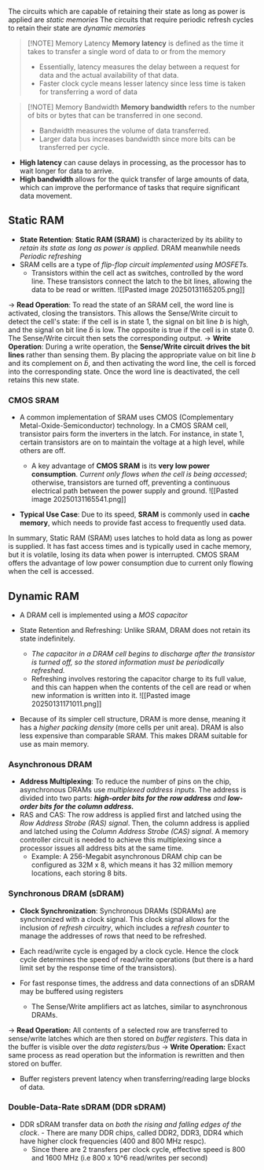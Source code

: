 The circuits which are capable of retaining their state as long as power is applied are *static memories*
The circuits that require periodic refresh cycles to retain their state are *dynamic memories*

>[!NOTE] Memory Latency
>**Memory latency** is defined as the time it takes to transfer a single word of data to or from the memory
>- Essentially, latency measures the delay between a request for data and the actual availability of that data.
>- Faster clock cycle means lesser latency since less time is taken for transferring a word of data
>

> [!NOTE] Memory Bandwidth
> **Memory bandwidth** refers to the number of bits or bytes that can be transferred in one second.
>    - Bandwidth measures the volume of data transferred.
>    - Larger data bus increases bandwidth since more bits can be transferred per cycle.   
>   

- **High latency** can cause delays in processing, as the processor has to wait longer for data to arrive.
 - **High bandwidth** allows for the quick transfer of large amounts of data, which can improve the performance of tasks that require significant data movement.

## Static RAM
- **State Retention**: **Static RAM (SRAM)** is characterized by its ability to *retain its state as long as power is applied.* DRAM meanwhile needs *Periodic refreshing*
- SRAM cells are a type of *flip-flop circuit implemented using MOSFETs.*
    - Transistors within the cell act as switches, controlled by the word line. These transistors connect the latch to the bit lines, allowing the data to be read or written.
![[Pasted image 20250131165205.png]]

-> **Read Operation**: To read the state of an SRAM cell, the word line is activated, closing the transistors. This allows the Sense/Write circuit to detect the cell's state: if the cell is in state 1, the signal on bit line _b_ is high, and the signal on bit line _b̄_ is low. The opposite is true if the cell is in state 0. The Sense/Write circuit then sets the corresponding output.
-> **Write Operation**: During a write operation, the **Sense/Write circuit drives the bit lines** rather than sensing them. By placing the appropriate value on bit line _b_ and its complement on _b̄_, and then activating the word line, the cell is forced into the corresponding state. Once the word line is deactivated, the cell retains this new state.

### CMOS SRAM
- A common implementation of SRAM uses CMOS (Complementary Metal-Oxide-Semiconductor) technology. In a CMOS SRAM cell, transistor pairs form the inverters in the latch. For instance, in state 1, certain transistors are on to maintain the voltage at a high level, while others are off.
    - A key advantage of **CMOS SRAM** is its **very low power consumption**. *Current only flows when the cell is being accessed*; otherwise, transistors are turned off, preventing a continuous electrical path between the power supply and ground.
![[Pasted image 20250131165541.png]]

- **Typical Use Case**: Due to its speed, **SRAM** is commonly used in **cache memory**, which needs to provide fast access to frequently used data.

In summary, Static RAM (SRAM) uses latches to hold data as long as power is supplied. It has fast access times and is typically used in cache memory, but it is volatile, losing its data when power is interrupted. CMOS SRAM offers the advantage of low power consumption due to current only flowing when the cell is accessed.

## Dynamic RAM
-  A DRAM cell is implemented using a *MOS capacitor*
- State Retention and Refreshing: Unlike SRAM, DRAM does not retain its state indefinitely.
	- *The capacitor in a DRAM cell begins to discharge after the transistor is turned off, so the stored information must be periodically refreshed.* 
	- Refreshing involves restoring the capacitor charge to its full value, and this can happen when the contents of the cell are read or when new information is written into it.
![[Pasted image 20250131171011.png]]


- Because of its simpler cell structure, DRAM is more dense, meaning it has a *higher packing density* (more cells per unit area). DRAM is also less expensive than comparable SRAM. This makes DRAM suitable for use as main memory.

### Asynchronous DRAM 
- **Address Multiplexing**: To reduce the number of pins on the chip, asynchronous DRAMs use *multiplexed address inputs.* The address is divided into two parts: ***high-order bits for the row address** and **low-order bits for the column address.***
- RAS and CAS: The row address is applied first and latched using the *Row Address Strobe (RAS) signal*. Then, the column address is applied and latched using the *Column Address Strobe (CAS) signal*. A memory controller circuit is needed to achieve this multiplexing since a processor issues all address bits at the same time.
    - Example: A 256-Megabit asynchronous DRAM chip can be configured as 32M x 8, which means it has 32 million memory locations, each storing 8 bits.

### Synchronous DRAM (sDRAM)
- **Clock Synchronization**: Synchronous DRAMs (SDRAMs) are synchronized with a clock signal. This clock signal allows for the inclusion of  *refresh circuitry*, which includes a *refresh counter* to manage the addresses of rows that need to be refreshed.
- Each read/write cycle is engaged by a clock cycle. Hence the clock cycle determines the speed of read/write operations  (but there is a hard limit set by the response time of the transistors).

- For fast response times, the address and data connections of an sDRAM may be buffered using registers
	- The Sense/Write amplifiers act as latches, similar to asynchronous DRAMs.

-> **Read Operation:** All contents of a selected row are transferred to sense/write latches which are then stored on *buffer registers*. This data in the buffer is visible over the *data registers/bus*
-> **Write Operation:** Exact same process as read operation but the information is rewritten and then stored on buffer.
- Buffer registers prevent latency when transferring/reading large blocks of data.
 
### Double-Data-Rate sDRAM (DDR sDRAM)
   - DDR sDRAM transfer data on *both the rising and falling edges of the clock*. 
    - There are many DDR chips, called DDR2, DDR3, DDR4 which have higher clock frequencies (400 and 800 MHz respc).
	    - Since there are 2 transfers per clock cycle, effective speed is 800 and 1600 MHz (i.e 800 x 10^6 read/writes per second)
